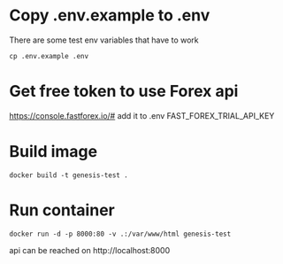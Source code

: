 # Copy .env.example to .env
There are some test env variables that have to work

```cp .env.example .env```

# Get free token to use Forex api

https://console.fastforex.io/#
add it to .env FAST_FOREX_TRIAL_API_KEY

# Build image

``` docker build -t genesis-test . ```

# Run container

``` docker run -d -p 8000:80 -v .:/var/www/html genesis-test ```

api can be reached on http://localhost:8000
